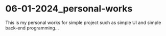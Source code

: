# 06-01-2024_personal-works
This is my personal works for simple project such as simple UI and simple back-end programming...
